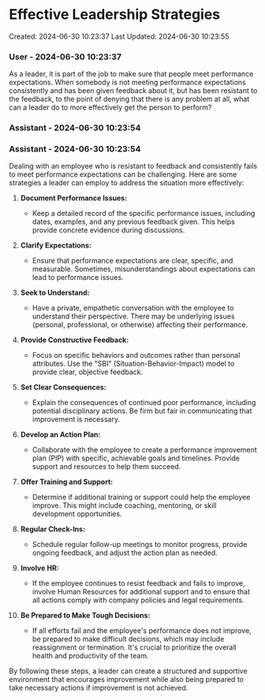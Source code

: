 # Effective Leadership Strategies

Created: 2024-06-30 10:23:37
Last Updated: 2024-06-30 10:23:55

### User - 2024-06-30 10:23:37

As a leader, it is part of the job to make sure that people meet performance expectations. When somebody is not meeting performance expectations consistently and has been given feedback about it, but has been resistant to the feedback, to the point of denying that there is any problem at all, what can a leader do to more effectively get the person to perform?

### Assistant - 2024-06-30 10:23:54



### Assistant - 2024-06-30 10:23:54

Dealing with an employee who is resistant to feedback and consistently fails to meet performance expectations can be challenging. Here are some strategies a leader can employ to address the situation more effectively:

1. **Document Performance Issues:**
   - Keep a detailed record of the specific performance issues, including dates, examples, and any previous feedback given. This helps provide concrete evidence during discussions.

2. **Clarify Expectations:**
   - Ensure that performance expectations are clear, specific, and measurable. Sometimes, misunderstandings about expectations can lead to performance issues.

3. **Seek to Understand:**
   - Have a private, empathetic conversation with the employee to understand their perspective. There may be underlying issues (personal, professional, or otherwise) affecting their performance.

4. **Provide Constructive Feedback:**
   - Focus on specific behaviors and outcomes rather than personal attributes. Use the "SBI" (Situation-Behavior-Impact) model to provide clear, objective feedback.

5. **Set Clear Consequences:**
   - Explain the consequences of continued poor performance, including potential disciplinary actions. Be firm but fair in communicating that improvement is necessary.

6. **Develop an Action Plan:**
   - Collaborate with the employee to create a performance improvement plan (PIP) with specific, achievable goals and timelines. Provide support and resources to help them succeed.

7. **Offer Training and Support:**
   - Determine if additional training or support could help the employee improve. This might include coaching, mentoring, or skill development opportunities.

8. **Regular Check-Ins:**
   - Schedule regular follow-up meetings to monitor progress, provide ongoing feedback, and adjust the action plan as needed.

9. **Involve HR:**
   - If the employee continues to resist feedback and fails to improve, involve Human Resources for additional support and to ensure that all actions comply with company policies and legal requirements.

10. **Be Prepared to Make Tough Decisions:**
    - If all efforts fail and the employee's performance does not improve, be prepared to make difficult decisions, which may include reassignment or termination. It's crucial to prioritize the overall health and productivity of the team.

By following these steps, a leader can create a structured and supportive environment that encourages improvement while also being prepared to take necessary actions if improvement is not achieved.

